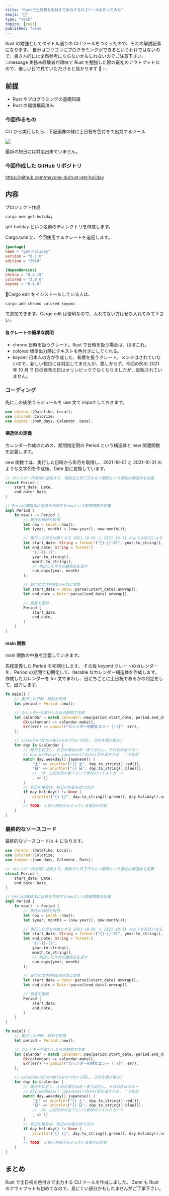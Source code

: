 ```yaml
---
title: "Rustで土日祝を色付きで出力するCLIツールを作ってみた"
emoji: "👋"
type: "tech"
topics: [rust]
published: false
---
```


Rust の勉強としてタイトル通りの CLI ツールをつくったので、それの解説記事になります。
自分はゴリゴリにプログラミングができるというわけではないので、書き方的には全然参考にならないかもしれないのでご注意下さい。
:::message
実務未経験者が趣味で Rust を勉強した際の最初のアウトプットなので、優しい目で見ていただけると助かります 🙏
:::

## 前提

- Rust やプログラミングの基礎知識
- Rust の環境構築済み

### 今回作るもの

CLI から実行したら、下記画像の様に土日祝を色付きで出力するツール

![](/images/rust/get-holiday-result.jpg)

最新の祝日には対応出来ていません。

### 今回作成した GitHub リポジトリ

https://github.com/mayone-du/rust-get-holiday

## 内容

プロジェクト作成

```bash:Terminal
cargo new get-holiday
```

get-holiday という名前のディレクトリを作成します。

Cargo.toml に、今回使用するクレートを追記します。

```toml:Cargo.toml
[package]
name = "get-holiday"
version = "0.1.0"
edition = "2018"

[dependencies]
chrono = "0.4.19"
colored = "2.0.0"
koyomi = "0.4.0"
```

Cargo edit をインストールしている人は、

```bash:Terminal
cargo add chrono colored koyomi
```

で追加できます。Cargo edit は便利なので、入れてない方はぜひ入れてみて下さい。

#### 各クレートの簡単な説明

- chrono
  日時を扱うクレート。Rust で日時を扱う場合は、ほぼこれ。
- colored
  標準出力時にテキストを色付きにしてくれる。
- koyomi
  日本人の方が作成した、和暦を扱うクレート。メンテはされていないので、新しい祝日には対応してませんが、悪しからず。今回の例の 2021 年 10 月 11 日の体育の日はオリンピックでなくなりましたが、反映されていません。

### コーディング

先にこの後使うモジュールを use 文で import しておきます。

```rust:main.rs
use chrono::{Datelike, Local};
use colored::Colorize;
use koyomi::{num_days, Calendar, Date};
```

#### 構造体の定義

カレンダー作成のための、期間指定用の Period という構造体と new 関連関数を定義します。

new 関数では、実行した日時から年月を取得し、2021-10-01 と 2021-10-31 のような文字列を作成後、Date 型に変換しています。

```rust:main.rs
// カレンダー作成時に指定する、開始日と終了日をもつ期間という意味の構造体を定義
struct Period {
    start_date: Date,
    end_date: Date,
}

// Period構造体に自身を作成するnewという関連関数を定義
impl Period {
    fn new() -> Period {
        // 現在の日時を取得
        let now = Local::now();
        let (year, month) = (now.year(), now.month());

        // 実行した月を対象とする 2021-10-01 と 2021-10-31 のような形式になる
        let start_date: String = format!("{}-{}-01", year.to_string(), month.to_string(),);
        let end_date: String = format!(
            "{}-{}-{}",
            year.to_string(),
            month.to_string(),
            // 指定した年月の最終日を返す
            num_days(year, month)
        );

        // 日付の文字列をDate型に変換
        let start_date = Date::parse(&start_date).unwrap();
        let end_date = Date::parse(&end_date).unwrap();

        // 自身を返却
        Period {
            start_date,
            end_date,
        }
    }
}
```

#### main 関数

main 関数の中身を定義していきます。

先程定義した Period を初期化します。
その後 koyomi クレートのカレンダーを、Period の期間で初期化して、Iterable なカレンダー構造体を作成します。
作成したカレンダーを for 文でまわし、日にちごとに土日祝であるかの判定をして、出力します。

```rust:main.rs
fn main() {
    // 実行した日時、時刻を取得
    let period = Period::new();

    // カレンダーを実行した月の期間で作成
    let calendar = match Calendar::new(period.start_date, period.end_date) {
        Ok(calendar) => calendar.make(),
        Err(err) => panic!("カレンダー初期化エラー {:?}", err),
    };

    // calendarはIterableなのでforで回し、日付を受け取るj
    for day in &calendar {
        // 曜日を判定し、土日の場合は赤・青で出力し、それ以外はスルー
        // day.weekday().japanese()はchar型を返すため、''で判定
        match day.weekday().japanese() {
            '土' => println!("{} 土", day.to_string().red()),
            '日' => println!("{} 日", day.to_string().blue()),
            // _は、上記以外の全てという意味のワイルドカード
            _ => {}
        }
        // 祝日の場合は、祝日の内容を緑で出力
        if day.holiday() != None {
            println!("{} {}", day.to_string().green(), day.holiday().unwrap(),);
        }
        // TODO: 土日と祝日がかぶっている場合の対処
    }
}
```

### 最終的なソースコード

最終的なソースコードは ↓ になります。

```rust:main.rs
use chrono::{Datelike, Local};
use colored::Colorize;
use koyomi::{num_days, Calendar, Date};

// カレンダー作成時に指定する、開始日と終了日をもつ期間という意味の構造体を定義
struct Period {
    start_date: Date,
    end_date: Date,
}

// Period構造体に自身を作成するnewという関連関数を定義
impl Period {
    fn new() -> Period {
        // 現在の日時を取得
        let now = Local::now();
        let (year, month) = (now.year(), now.month());

        // 実行した月を対象とする 2021-10-01 と 2021-10-31 のような形式になる
        let start_date: String = format!("{}-{}-01", year.to_string(), month.to_string(),);
        let end_date: String = format!(
            "{}-{}-{}",
            year.to_string(),
            month.to_string(),
            // 指定した年月の最終日を返す
            num_days(year, month)
        );

        // 日付の文字列をDate型に変換
        let start_date = Date::parse(&start_date).unwrap();
        let end_date = Date::parse(&end_date).unwrap();

        // 自身を返却
        Period {
            start_date,
            end_date,
        }
    }
}

fn main() {
    // 実行した日時、時刻を取得
    let period = Period::new();

    // カレンダーを実行した月の期間で作成
    let calendar = match Calendar::new(period.start_date, period.end_date) {
        Ok(calendar) => calendar.make(),
        Err(err) => panic!("カレンダー初期化エラー {:?}", err),
    };

    // calendarはIterableなのでforで回し、日付を受け取るj
    for day in &calendar {
        // 曜日を判定し、土日の場合は赤・青で出力し、それ以外はスルー
        // day.weekday().japanese()はchar型を返すため、''で判定
        match day.weekday().japanese() {
            '土' => println!("{} 土", day.to_string().red()),
            '日' => println!("{} 日", day.to_string().blue()),
            // _は、上記以外の全てという意味のワイルドカード
            _ => {}
        }
        // 祝日の場合は、祝日の内容を緑で出力
        if day.holiday() != None {
            println!("{} {}", day.to_string().green(), day.holiday().unwrap(),);
        }
        // TODO: 土日と祝日がかぶっている場合の対処
    }
}

```

## まとめ

Rust で土日祝を色付きで出力する CLI ツールを作成しました。
Zenn も Rust のアウトプットも初めてなので、見にくい部分かもしれませんがご了承下さい。
